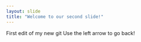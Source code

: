```yaml
---
layout: slide
title: "Welcome to our second slide!"
---
```

First edit of my new git
Use the left arrow to go back!
